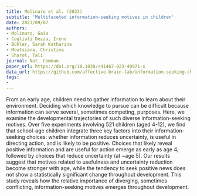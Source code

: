 ```yaml
---
title: Molinaro et al. (2023)
subtitle: 'Multifaceted information-seeking motives in children'
date: 2023/09/07
authors:
- Molinaro, Gaia
- Cogliati Dezza, Irene
- Bühler, Sarah Katharina
- Moutsiana, Christina
- Sharot, Tali
journal: Nat. Commun.
paper_url: https://doi.org/10.1038/s41467-023-40971-x
data_url: https://github.com/affective-brain-lab/information-seeking-children/
tags:
- 
---
```


From an early age, children need to gather information to learn about their environment. Deciding which knowledge to pursue can be difficult because information can serve several, sometimes competing, purposes. Here, we examine the developmental trajectories of such diverse information-seeking motives. Over five experiments involving 521 children (aged 4-12), we find that school-age children integrate three key factors into their information-seeking choices: whether information reduces uncertainty, is useful in directing action, and is likely to be positive. Choices that likely reveal positive information and are useful for action emerge as early as age 4, followed by choices that reduce uncertainty (at ~age 5). Our results suggest that motives related to usefulness and uncertainty reduction become stronger with age, while the tendency to seek positive news does not show a statistically significant change throughout development. This study reveals how the relative importance of diverging, sometimes conflicting, information-seeking motives emerges throughout development.
